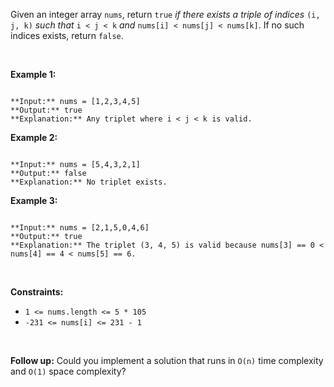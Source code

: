 
Given an integer array `nums`, return `true` *if there exists a triple of indices* `(i, j, k)` *such that* `i < j < k` *and* `nums[i] < nums[j] < nums[k]`. If no such indices exists, return `false`.


 


**Example 1:**



```

**Input:** nums = [1,2,3,4,5]
**Output:** true
**Explanation:** Any triplet where i < j < k is valid.

```

**Example 2:**



```

**Input:** nums = [5,4,3,2,1]
**Output:** false
**Explanation:** No triplet exists.

```

**Example 3:**



```

**Input:** nums = [2,1,5,0,4,6]
**Output:** true
**Explanation:** The triplet (3, 4, 5) is valid because nums[3] == 0 < nums[4] == 4 < nums[5] == 6.

```

 


**Constraints:**


* `1 <= nums.length <= 5 * 105`
* `-231 <= nums[i] <= 231 - 1`


 


**Follow up:** Could you implement a solution that runs in `O(n)` time complexity and `O(1)` space complexity?

